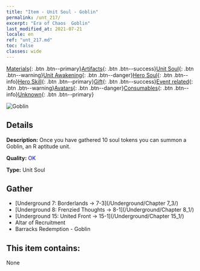 ```yaml
---
title: "Item - Unit Soul - Goblin"
permalink: /unt_217/
excerpt: "Era of Chaos  Goblin"
last_modified_at: 2021-07-21
locale: en
ref: "unt_217.md"
toc: false
classes: wide
---
```

 [Materials](/Items/){: .btn .btn--primary}[Artifacts](/Items/Artifacts/){: .btn .btn--success}[Unit Soul](/Items/UnitSoul/){: .btn .btn--warning}[Unit Awakening](/Items/UnitAwakening/){: .btn .btn--danger}[Hero Soul](/Items/HeroSoul/){: .btn .btn--info}[Hero Skill](/Items/HeroSkill/){: .btn .btn--primary}[Gift](/Items/Gift/){: .btn .btn--success}[Event related](/Items/Events/){: .btn .btn--warning}[Avatars](/Items/Avatars/){: .btn .btn--danger}[Consumables](/Items/Consumables/){: .btn .btn--info}[Unknown](/Items/Unknown/){: .btn .btn--primary}

 ![Goblin](/images/u/ti_shourenzhanshi.jpg)

## Details
 **Description:** Once you have gathered 10 soul tokens you can summon a Goblin, an R aptitude unit.

 **Quality:** <span style="color: #0000CD">OK</span>

 **Type:** Unit Soul

## Gather

*    [Underground 7: Borderlands -> 7-3](/Underground/Chapter 7_3/) 
*    [Underground 8: Frenzied Thoughts -> 8-1](/Underground/Chapter 8_1/) 
*    [Underground 15: United Front -> 15-1](/Underground/Chapter 15_1/) 
*    Altar of Recruitment 
*    Barracks Redemption - Goblin 

## This item contains:

  None

